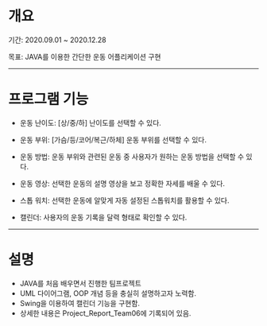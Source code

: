 # 개요
기간: 2020.09.01 ~ 2020.12.28 

목표: JAVA를 이용한 간단한 운동 어플리케이션 구현
 
***********
# 프로그램 기능
- 운동 난이도: [상/중/하] 난이도를 선택할 수 있다.

- 운동 부위: [가슴/등/코어/복근/하체] 운동 부위를 선택할 수 있다.

- 운동 방법: 운동 부위와 관련된 운동 중 사용자가 원하는 운동 방법을 선택할 수 있다.

- 운동 영상: 선택한 운동의 설명 영상을 보고 정확한 자세를 배울 수 있다.

- 스톱 워치: 선택한 운동에 알맞게 자동 설정된 스톱워치를 활용할 수 있다.

- 캘린더: 사용자의 운동 기록을 달력 형태로 확인할 수 있다.

***********

# 설명
- JAVA를 처음 배우면서 진행한  팀프로젝트
- UML 다이어그램, OOP 개념 등을 충실히 설명하고자 노력함.
- Swing을 이용하여 캘린더 기능을 구현함. 
- 상세한 내용은 Project_Report_Team06에 기록되어 있음.

